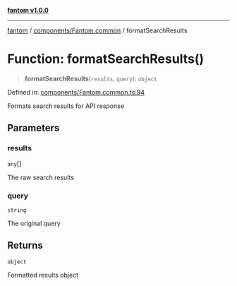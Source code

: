 [**fantom v1.0.0**](../../../README.md)

***

[fantom](../../../README.md) / [components/Fantom.common](../README.md) / formatSearchResults

# Function: formatSearchResults()

> **formatSearchResults**(`results`, `query`): `object`

Defined in: [components/Fantom.common.ts:94](https://github.com/ispyhumanfly/fantom/blob/002f113e9685876d0f3f498ccd9514f78e641ee6/components/Fantom.common.ts#L94)

Formats search results for API response

## Parameters

### results

`any`[]

The raw search results

### query

`string`

The original query

## Returns

`object`

Formatted results object
